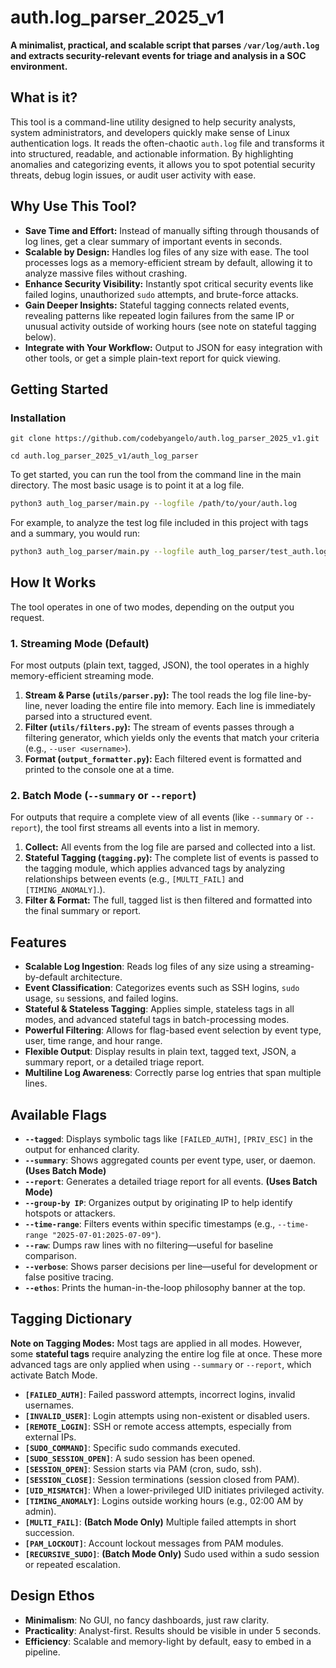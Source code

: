 # auth.log_parser_2025_v1

**A minimalist, practical, and scalable script that parses `/var/log/auth.log` and extracts security-relevant events for triage and analysis in a SOC environment.**

## What is it?

This tool is a command-line utility designed to help security analysts, system administrators, and developers quickly make sense of Linux authentication logs. It reads the often-chaotic `auth.log` file and transforms it into structured, readable, and actionable information. By highlighting anomalies and categorizing events, it allows you to spot potential security threats, debug login issues, or audit user activity with ease.

## Why Use This Tool?

*   **Save Time and Effort:** Instead of manually sifting through thousands of log lines, get a clear summary of important events in seconds.
*   **Scalable by Design:** Handles log files of any size with ease. The tool processes logs as a memory-efficient stream by default, allowing it to analyze massive files without crashing.
*   **Enhance Security Visibility:** Instantly spot critical security events like failed logins, unauthorized `sudo` attempts, and brute-force attacks.
*   **Gain Deeper Insights:** Stateful tagging connects related events, revealing patterns like repeated login failures from the same IP or unusual activity outside of working hours (see note on stateful tagging below).
*   **Integrate with Your Workflow:** Output to JSON for easy integration with other tools, or get a simple plain-text report for quick viewing.

## Getting Started

### Installation

```git clone https://github.com/codebyangelo/auth.log_parser_2025_v1.git``` 

```cd auth.log_parser_2025_v1/auth_log_parser```



To get started, you can run the tool from the command line in the main directory. The most basic usage is to point it at a log file.

```bash
python3 auth_log_parser/main.py --logfile /path/to/your/auth.log
```


For example, to analyze the test log file included in this project with tags and a summary, you would run:

```bash
python3 auth_log_parser/main.py --logfile auth_log_parser/test_auth.log --tagged --summary

```


## How It Works

The tool operates in one of two modes, depending on the output you request.

### 1. Streaming Mode (Default)
For most outputs (plain text, tagged, JSON), the tool operates in a highly memory-efficient streaming mode.
1.  **Stream & Parse (`utils/parser.py`):** The tool reads the log file line-by-line, never loading the entire file into memory. Each line is immediately parsed into a structured event.
2.  **Filter (`utils/filters.py`):** The stream of events passes through a filtering generator, which yields only the events that match your criteria (e.g., `--user <username>`).
3.  **Format (`output_formatter.py`):** Each filtered event is formatted and printed to the console one at a time.

### 2. Batch Mode (`--summary` or `--report`)
For outputs that require a complete view of all events (like `--summary` or `--report`), the tool first streams all events into a list in memory.
1.  **Collect:** All events from the log file are parsed and collected into a list.
2.  **Stateful Tagging (`tagging.py`):** The complete list of events is passed to the tagging module, which applies advanced tags by analyzing relationships between events (e.g., `[MULTI_FAIL]` and `[TIMING_ANOMALY]`.).
3.  **Filter & Format:** The full, tagged list is then filtered and formatted into the final summary or report.

## Features

*   **Scalable Log Ingestion**: Reads log files of any size using a streaming-by-default architecture.
*   **Event Classification**: Categorizes events such as SSH logins, `sudo` usage, `su` sessions, and failed logins.
*   **Stateful & Stateless Tagging**: Applies simple, stateless tags in all modes, and advanced stateful tags in batch-processing modes.
*   **Powerful Filtering**: Allows for flag-based event selection by event type, user, time range, and hour range.
*   **Flexible Output**: Display results in plain text, tagged text, JSON, a summary report, or a detailed triage report.
*   **Multiline Log Awareness**: Correctly parse log entries that span multiple lines.

## Available Flags

*   **`--tagged`**: Displays symbolic tags like `[FAILED_AUTH]`, `[PRIV_ESC]` in the output for enhanced clarity.
*   **`--summary`**: Shows aggregated counts per event type, user, or daemon. **(Uses Batch Mode)**
*   **`--report`**: Generates a detailed triage report for all events. **(Uses Batch Mode)**
*   **`--group-by IP`**: Organizes output by originating IP to help identify hotspots or attackers.
*   **`--time-range`**: Filters events within specific timestamps (e.g., `--time-range "2025-07-01:2025-07-09"`).
*   **`--raw`**: Dumps raw lines with no filtering—useful for baseline comparison.
*   **`--verbose`**: Shows parser decisions per line—useful for development or false positive tracing.
*   **`--ethos`**: Prints the human-in-the-loop philosophy banner at the top.

## Tagging Dictionary

**Note on Tagging Modes:** Most tags are applied in all modes. However, some **stateful tags** require analyzing the entire log file at once. These more advanced tags are only applied when using `--summary` or `--report`, which activate Batch Mode.

*   **`[FAILED_AUTH]`**: Failed password attempts, incorrect logins, invalid usernames.
*   **`[INVALID_USER]`**: Login attempts using non-existent or disabled users.
*   **`[REMOTE_LOGIN]`**: SSH or remote access attempts, especially from external IPs.
*   **`[SUDO_COMMAND]`**: Specific sudo commands executed.
*   **`[SUDO_SESSION_OPEN]`**: A sudo session has been opened.
*   **`[SESSION_OPEN]`**: Session starts via PAM (cron, sudo, ssh).
*   **`[SESSION_CLOSE]`**: Session terminations (session closed from PAM).
*   **`[UID_MISMATCH]`**: When a lower-privileged UID initiates privileged activity.
*   **`[TIMING_ANOMALY]`**: Logins outside working hours (e.g., 02:00 AM by admin).
*   **`[MULTI_FAIL]`**: **(Batch Mode Only)** Multiple failed attempts in short succession.
*   **`[PAM_LOCKOUT]`**: Account lockout messages from PAM modules.
*   **`[RECURSIVE_SUDO]`**: **(Batch Mode Only)** Sudo used within a sudo session or repeated escalation.

## Design Ethos

*   **Minimalism**: No GUI, no fancy dashboards, just raw clarity.
*   **Practicality**: Analyst-first. Results should be visible in under 5 seconds.
*   **Efficiency**: Scalable and memory-light by default, easy to embed in a pipeline.

